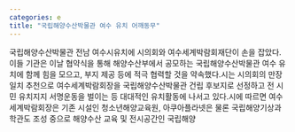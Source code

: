 ```yaml
---
categories: e
title: "국립해양수산박물관 여수 유치 어깨동무"
---
```

국립해양수산박물관 전남 여수시유치에 시의회와 여수세계박람회재단이 손을 잡았다.이들 기관은 이날 협약식을 통해 해양수산부에서 공모하는 국립해양수산박물관 여수 유치에 함께 힘을 모으고, 부지 제공 등에 적극 협력할 것을 약속했다.시는 시의회의 만장일치 추천으로 여수세계박람회장을 국립해양수산박물관 건립 후보지로 선정하고 전 시민 유치지지 서명운동을 벌이는 등 대대적인 유치활동에 나서고 있다.시에 따르면 여수세계박람회장은 기존 시설인 청소년해양교육원, 아쿠아플라넷은 물론 국립해양기상과학관도 조성 중으로 해양수산 교육 및 전시공간인 국립해양